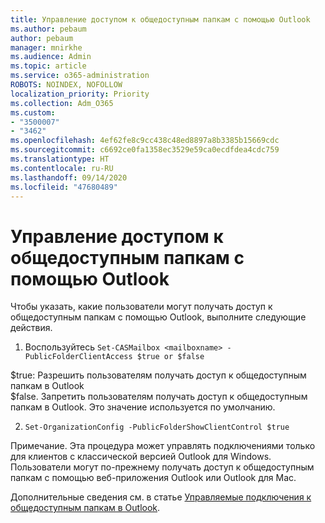 ```yaml
---
title: Управление доступом к общедоступным папкам с помощью Outlook
ms.author: pebaum
author: pebaum
manager: mnirkhe
ms.audience: Admin
ms.topic: article
ms.service: o365-administration
ROBOTS: NOINDEX, NOFOLLOW
localization_priority: Priority
ms.collection: Adm_O365
ms.custom:
- "3500007"
- "3462"
ms.openlocfilehash: 4ef62fe8c9cc438c48ed8897a8b3385b15669cdc
ms.sourcegitcommit: c6692ce0fa1358ec3529e59ca0ecdfdea4cdc759
ms.translationtype: HT
ms.contentlocale: ru-RU
ms.lasthandoff: 09/14/2020
ms.locfileid: "47680489"
---
```

# <a name="control-access-to-public-folders-using-outlook"></a>Управление доступом к общедоступным папкам с помощью Outlook

Чтобы указать, какие пользователи могут получать доступ к общедоступным папкам с помощью Outlook, выполните следующие действия.

1. Воспользуйтесь `Set-CASMailbox <mailboxname> -PublicFolderClientAccess $true or $false`

$true: Разрешить пользователям получать доступ к общедоступным папкам в Outlook  
$false. Запретить пользователям получать доступ к общедоступным папкам в Outlook. Это значение используется по умолчанию.  

2. `Set-OrganizationConfig -PublicFolderShowClientControl $true`

Примечание. Эта процедура может управлять подключениями только для клиентов с классической версией Outlook для Windows. Пользователи могут по-прежнему получать доступ к общедоступным папкам с помощью веб-приложения Outlook или Outlook для Mac.

Дополнительные сведения см. в статье [Управляемые подключения к общедоступным папкам в Outlook](https://aka.ms/controlpf).
